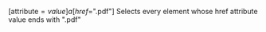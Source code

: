 [attribute$=value]
    a[href$=".pdf"]
    Selects every <a> element whose href attribute value ends with ".pdf"
